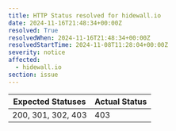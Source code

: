 ```yaml
---
title: HTTP Status resolved for hidewall.io
date: 2024-11-16T21:48:34+00:00Z
resolved: True
resolvedWhen: 2024-11-16T21:48:34+00:00Z
resolvedStartTime: 2024-11-08T11:28:04+00:00Z
severity: notice
affected:
  - hidewall.io
section: issue
---
```


| Expected Statuses | Actual Status  |
|-------------------|----------------|
| 200, 301, 302, 403 | 403 |
